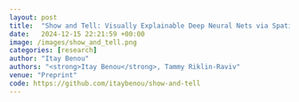 ```yaml
---
layout: post
title:  "Show and Tell: Visually Explainable Deep Neural Nets via Spatially-Aware Concept Bottleneck Models‏"
date:   2024-12-15 22:21:59 +00:00
image: /images/show_and_tell.png
categories: [research]
author: "Itay Benou"
authors: "<strong>Itay Benou</strong>, Tammy Riklin-Raviv"
venue: "Preprint"
code: https://github.com/itaybenou/show-and-tell
---
```

